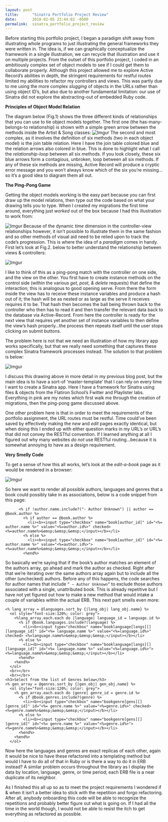 ```yaml
---
layout: post
title:      "Sinatra Portfolio Project Review"
date:       2018-02-05 23:44:02 -0500
permalink:  sinatra_portfolio_project_review
---
```



Before starting this portfolio project, I began a paradigm shift away from illustrating whole programs to just illustrating the general frameworks they were written in.  The idea is, if we can graphically conceptualize the framework in a single illustration, we can recycle that illustration and use it on multiple projects.  From the outset of this portfolio project, I coded in an ambitiously complex set of object models to see if I could get them to collaborate properly. Although this project allowed me to explore Active Record’s abilities in depth, the stringent requirements for restful routes limited my abilities to refactor my controllers and views.  This was partly due to me using the more complex *slugging* of objects in the URLs rather than using object ID’s, but also due to another fundamental limitation: our use of Sinatra did not explore the abstracting-out of embedded Ruby code. 


**Principles of Object Model Relation**

The diagram below (Fig.1) shows the three different kinds of relationships that you can use to tie object models together.  The first one (the has-many-belongs-to relationship) is shown with a simple green arrow between the methods inside the Artist & Song classes:
![Imgur](https://i.imgur.com/uXDVEGZ.png)
The second and most complex, as it involves the definition of six methods (two in each object model) is the join table relation.  Here I have the join table colored blue and the relation arrows also colored in blue.  This is done to highlight what I call the *relationship-loop* between all six methods.  If you look closely, these six blue arrows form a contagious, unbroken, loop between all six methods.  If any of these six methods are missing, Active Record will produce a cryptic error message and you won’t always know which of the six you’re missing…so it’s a good idea to diagram them all out.


**The Ping-Pong Game**

Getting the object models working is the easy part because you can first draw up the model relations, then type out the code based on what your drawing tells you to type.  When I created my migrations the first time around, everything just *worked* out of the box because I had this illustration to work from:

![Imgur](https://i.imgur.com/1xYHSc0.png)
Because of the dynamic *time* dimension in the controller-view relationships however, it isn’t possible to illustrate them in the same fashion and so other methods of visual aid need to be relied upon to track the code’s progression.  This is where the idea of a *paradigm* comes in handy.  First let’s look at Fig.2. below to better understand the relationship between views & controllers:

![Imgur](https://i.imgur.com/vxXw4ye.png)

I like to think of this as a ping-pong match with the controller on one side, and the view on the other.  You first have to create instance methods on the control side (within the various *get, post, & delete* requests) that define the interaction; this is analogous to good opening serve.  From there the form inside the view has to receive these instance variables and produce a hash out of it; the hash will be as nested or as large as the serve it receives requires it to be.  That hash then becomes the ball being thrown back to the controller who then has to read it and then transfer the relevant data back to the database via Active-Record.  From here the controller is ready for the next view that requires yet another set of instance variables to then define the view’s hash properly…the process then repeats itself until the user stops clicking on submit buttons.

The problem here is not that we need an illustration of how my library app works specifically, but that we really need something that captures these complex Sinatra framework processes instead.  The solution to that problem is below:

![Imgur](https://i.imgur.com/GyMEYlT.png)

I discuss this drawing above in more detail in my previous blog post, but the main idea is to have a sort-of ‘master-template’ that I can rely on every time I want to create a Sinatra app.  Here I have a framework for Sinatra using files & objects from the Flatiron School’s Fwitter and Playlister labs.  Everything in pink are my notes which first walk me through the creation of migrations, then the ping-pong game discussed above.  

One other problem here is that in order to meet the requirements of the portfolio assignment, the URL routes must be restful.  Time could’ve been saved by effectively making the *new* and *edit* pages exactly identical, but when doing this I ended up with either question marks in my URL’s or URL’s that did not convey the RESTful convention.  If I learned anything at all I figured out why many websites *do not* use RESTful routing…because it is somewhat annoying to have as a design requirement.


**Very Smelly Code**

To get a sense of how this all works, let’s look at the *edit-a-book* page as it would be rendered in a browser:

![Imgur]( https://i.imgur.com/xMmtX6u.jpg)

So here we want to render all possible authors, languages and genres that a book could possibly take in as associations, below is a code snippet from this page:

```
      <% if !author.name.include?("- Author Unknown") || author == @book.author %>
        <% if author == @book.author %>
          <li><b><input type="checkbox" name="book[author_id]" id="<%= author.name %>" value="<%=author.id%>" checked>  <%=author.name%>&emsp;&emsp;&emsp;</input></b></li>
        <% else %>
          <li><b><input type="checkbox" name="book[author_id]" id="<%= author.name %>" value="<%=author.id%>">  <%=author.name%>&emsp;&emsp;&emsp;</input></b></li>
        <%end%>
```
So basically we’re saying that if the book’s author matches an element of the authors array, go ahead and mark the author as checked.  Right after that we’re iterating over the same authors array again but to include all the other (unchecked) authors.  Before any of this happens, the code searches for author names that include `” – Author Unknown”` to exclude those authors associated with a single, unattributed book.  This is already repetitive but I have not yet figured out how to make a new method that would intake a couple of variables within the actual ERB.  This next part smells even more:
```
<% lang_array = @languages.sort_by {|lang_obj| lang_obj.name} %>
  <ol style="font-size:120%; color: grey">
    <%lang_array.each.each do |language| language_id = language.id %>
      <% if @book.languages.include?(language) %>
        <li><b><input type="checkbox" name="booklanguage[langs][][language_id]" id="<%= language.name %>" value="<%=language.id%>" checked> <%=language.name%>&emsp;&emsp;&emsp;</input></b></li>
      <% else %>
        <li><b><input type="checkbox" name="booklanguage[langs][][language_id]" id="<%= language.name %>" value="<%=language.id%>"> <%=language.name%>&emsp;&emsp;&emsp;</input></b></li>
      <%end%>
    <%end%>
  </ol>
  <br></br>
  <br></br>
<h3>Select from the list of Genres below</h3>
<% gen_array = @genres.sort_by {|gen_obj| gen_obj.name} %>
  <ol style="font-size:120%; color: grey">
    <% gen_array.each.each do |genre| genre_id = genre.id %>
      <% if @book.genres.include?(genre) %>
        <li><b><input type="checkbox" name="bookgenre[gens][][genre_id]" id="<%= genre.name %>" value="<%=genre.id%>" checked> <%=genre.name%>&emsp;&emsp;&emsp;</input></b></li>
      <% else %>
        <li><b><input type="checkbox" name="bookgenre[gens][][genre_id]" id="<%= genre.name %>" value="<%=genre.id%>"> <%=genre.name%>&emsp;&emsp;&emsp;</input></b></li>
      <%end%>
    <%end%>
  </ol>
```
Now here the languages and genres are exact replicas of each other, again it would be nice to have these refactored into a templating method but would I have to do all of that in Ruby or is there a way to do it in ERB instead?  A similar problem occurs throughout the library as I display the data by location, language, genre, or time period; each ERB file is a near duplicate of its neighbor.

As I finished this all up so as to meet the project requirements I wondered if & when it isn’t a better idea to stick with the repetition and forgo refactoring.  After all, anybody onboarding this code will be able to recognize the repetitions and probably better figure out what is going on.  If I had all the time in the world though, I would not be able to resist the itch to get everything as refactored as possible. 



